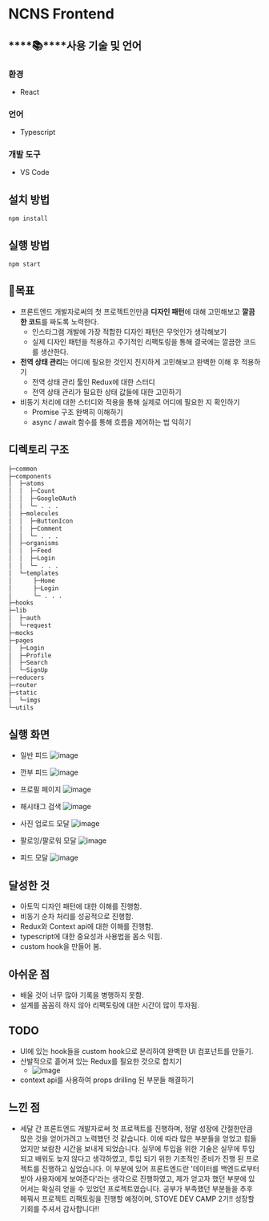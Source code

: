 # NCNS Frontend

## ****📚****사용 기술 및 언어

### 환경

- React

### 언어

- Typescript

### 개발 도구

- VS Code

## 설치 방법

```tsx
npm install
```

## 실행 방법

```tsx
npm start
```

## 🥰목표

- 프론트엔드 개발자로써의 첫 프로젝트인만큼 **디자인 패턴**에 대해 고민해보고 **깔끔한 코드**를 짜도록 노력한다.
    - 인스타그램 개발에 가장 적합한 디자인 패턴은 무엇인가 생각해보기
    - 실제 디자인 패턴을 적용하고 주기적인 리팩토링을 통해 결국에는 깔끔한 코드를 생산한다.
- **전역 상태 관리**는 어디에 필요한 것인지 진지하게 고민해보고 완벽한 이해 후 적용하기
    - 전역 상태 관리 툴인 Redux에 대한 스터디
    - 전역 상태 관리가 필요한 상태 값들에 대한 고민하기
- 비동기 처리에 대한 스터디와 적용을 통해 실제로 어디에 필요한 지 확인하기
    - Promise 구조 완벽히 이해하기
    - async / await 함수를 통해 흐름을 제어하는 법 익히기

## 디렉토리 구조

```markdown
├─common
├─components
│  ├─atoms
│  │  ├─Count
│  │  ├─GoogleOAuth
│  │  └─ . . . 
│  ├─molecules
│  │  ├─ButtonIcon
│  │  ├─Comment
│  │  └─ . . .
│  ├─organisms
│  │  ├─Feed
│  │  ├─Login
│  │  └─ . . . 
│  └─templates
│      ├─Home
│      ├─Login
│      └─ . . .
├─hooks
├─lib
│  ├─auth
│  └─request
├─mocks
├─pages
│  ├─Login
│  ├─Profile
│  ├─Search
│  └─SignUp
├─reducers
├─router
├─static
│  └─imgs
└─utils
```

## 실행 화면
- 일반 피드
![image](https://user-images.githubusercontent.com/68458245/155869802-68d636e6-d177-4ef0-8ec9-9016a3ed7e8a.png)
- 깐부 피드
![image](https://user-images.githubusercontent.com/68458245/155869808-436ed160-66b8-476a-a994-cf6bbbf91c68.png)
- 프로필 페이지
![image](https://user-images.githubusercontent.com/68458245/155869818-a58e9bc6-4fa2-4287-b92f-cefbd9279eca.png)
- 해시태그 검색
![image](https://user-images.githubusercontent.com/68458245/155869852-e1987790-f89d-4ed1-833f-a5a912bb1505.png)

- 사진 업로드 모달
![image](https://user-images.githubusercontent.com/68458245/155869857-2188b612-4709-4d18-949f-c15d40bed934.png)
- 팔로잉/팔로워 모달
![image](https://user-images.githubusercontent.com/68458245/155869864-98c43722-715f-4137-aef2-dce130d9f8e7.png)
- 피드 모달
![image](https://user-images.githubusercontent.com/68458245/155869868-3e3439cc-22dc-4521-8e8c-064392977f0b.png)

## 달성한 것
- 아토믹 디자인 패턴에 대한 이해를 진행함.
- 비동기 순차 처리를 성공적으로 진행함.
- Redux와 Context api에 대한 이해를 진행함.
- typescript에 대한 중요성과 사용법을 몸소 익힘.
- custom hook을 만들어 봄.

## 아쉬운 점
- 배울 것이 너무 많아 기록을 병행하지 못함.
- 설계를 꼼꼼히 하지 않아 리팩토링에 대한 시간이 많이 투자됨.

## TODO
- UI에 있는 hook들을 custom hook으로 분리하여 완벽한 UI 컴포넌트를 만들기.
- 산발적으로 흩어져 있는 Redux를 필요한 것으로 합치기
    - ![image](https://user-images.githubusercontent.com/68458245/155870004-45ee9029-fee2-49ab-8fdb-b870da0af5ff.png)
- context api를 사용하여 props drilling 된 부분들 해결하기

## 느낀 점
- 세달 간 프론트엔드 개발자로써 첫 프로젝트를 진행하며, 정말 성장에 간절한만큼 많은 것을 얻어가려고 노력했던 것 같습니다. 이에 따라 많은 부분들을 얻었고 힘들었지만 보람찬 시간을 보내게 되었습니다. 실무에 투입을 위한 기술은 실무에 투입 되고 배워도 늦지 않다고 생각하였고, 투입 되기 위한 기초적인 준비가 진행 된 프로젝트를 진행하고 싶었습니다. 이 부분에 있어 프론트엔드란 '데이터를 백엔드로부터 받아 사용자에게 보여준다'라는 생각으로 진행하였고, 제가 얻고자 했던 부분에 있어서는 확실히 얻을 수 있었던 프로젝트였습니다. 공부가 부족했던 부분들을 추후 메꿔서 프로젝트 리팩토링을 진행할 예정이며, STOVE DEV CAMP 2기!! 성장할 기회를 주셔서 감사합니다!!
